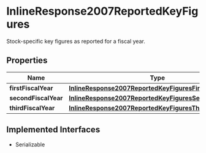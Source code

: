 

# InlineResponse2007ReportedKeyFigures

Stock-specific key figures as reported for a fiscal year.

## Properties

Name | Type | Description | Notes
------------ | ------------- | ------------- | -------------
**firstFiscalYear** | [**InlineResponse2007ReportedKeyFiguresFirstFiscalYear**](InlineResponse2007ReportedKeyFiguresFirstFiscalYear.md) |  |  [optional]
**secondFiscalYear** | [**InlineResponse2007ReportedKeyFiguresSecondFiscalYear**](InlineResponse2007ReportedKeyFiguresSecondFiscalYear.md) |  |  [optional]
**thirdFiscalYear** | [**InlineResponse2007ReportedKeyFiguresThirdFiscalYear**](InlineResponse2007ReportedKeyFiguresThirdFiscalYear.md) |  |  [optional]


## Implemented Interfaces

* Serializable


